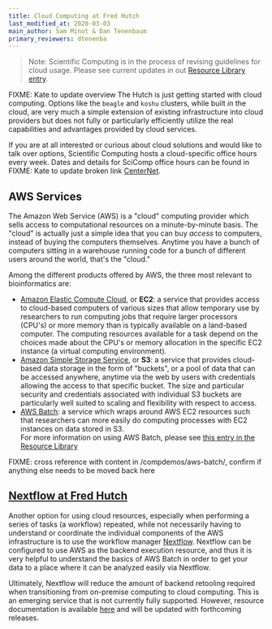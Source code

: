 ```yaml
---
title: Cloud Computing at Fred Hutch
last_modified_at: 2020-03-03
main_author: Sam Minot & Dan Tenenbaum
primary_reviewers: dtenenba
---
```


> Note:  Scientific Computing is in the process of revising guidelines for cloud usage.
> Please see current updates in out [Resource Library entry](/compdemos/cloudMigration/).

FIXME: Kate to update overview
The Hutch is just getting started with cloud computing.  Options like the `beagle` and `koshu` clusters, while built _in_ the cloud, are very much a simple extension of existing infrastructure into cloud providers but does not fully or particularly efficiently utilize the real capabilities and advantages provided by cloud services.

If you are at all interested or curious about cloud solutions and would like to talk over options, Scientific Computing hosts a cloud-specific office hours every week.  Dates and details for SciComp office hours can be found in
FIXME: Kate to update broken link [CenterNet](https://centernet.fredhutch.org/cn/e/center-it/scicomp_nextgen_officehours10092018.html).

## AWS Services
The Amazon Web Service (AWS) is a "cloud" computing provider which sells access to computational resources on a minute-by-minute basis. The "cloud" is actually just a simple idea that you can buy *access* to computers, instead of buying the computers themselves. Anytime you have a bunch of computers sitting in a warehouse running code for a bunch of different users around the world, that's the "cloud."

Among the different products offered by AWS, the three most relevant to bioinformatics are:
- [Amazon Elastic Compute Cloud](https://aws.amazon.com/ec2/), or **EC2**: a service that provides access to cloud-based computers of various sizes that allow temporary use by researchers to run computing jobs that require larger processors (CPU's) or more memory than is typically available on a land-based computer.  The computing resources available for a task depend on the choices made about the CPU's or memory allocation in the specific EC2 instance (a virtual computing environment).  
- [Amazon Simple Storage Service](https://aws.amazon.com/s3/), or **S3**:
a service that provides cloud-based data storage in the form of "buckets", or a pool of data that can be accessed anywhere, anytime via the web by users with credentials allowing the access to that specific bucket. The size and particular security and credentials associated with individual S3 buckets are particularly well suited to scaling and flexibility with respect to access.
- [AWS Batch](https://aws.amazon.com/batch/): a service which wraps around AWS EC2 resources such that researchers can more easily do computing processes with EC2 instances on data stored in S3.  
For more information on using AWS Batch,
please see [this entry in the Resource Library](/compdemos/aws-batch/)

FIXME: cross reference with content in /compdemos/aws-batch/, 
confirm if anything else needs to be moved back here

## [Nextflow at Fred Hutch](/compdemos/nextflow/)

Another option for using cloud resources, especially when performing a series of tasks (a workflow) repeated, while not necessarily having to understand or coordinate the individual components of the AWS infrastructure is to use the workflow manager [Nextflow](https://www.nextflow.io/).  Nextflow can be configured to use AWS as the backend execution resource, and thus it is very helpful to understand the basics of AWS Batch in order to get your data to a place where it can be analyzed easily via Nextflow.

Ultimately, Nextflow will reduce the amount of backend retooling required when transitioning from on-premise computing to cloud computing. This is an emerging service that is not currently fully supported. However, resource documentation is available [here](/compdemos/nextflow/) and will be updated with forthcoming releases.
